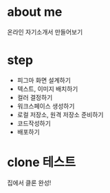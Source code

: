 # about me
온라인 자기소개서 만들어보기

# step
- 피그마 화면 설계하기
- 텍스트, 이미지 배치하기
- 컬러 결정하기
- 워크스페이스 생성하기
- 로컬 저장소, 원격 저장소 준비하기
- 코드작성하기
- 배포하기

# clone 테스트
집에서 클론 완성!